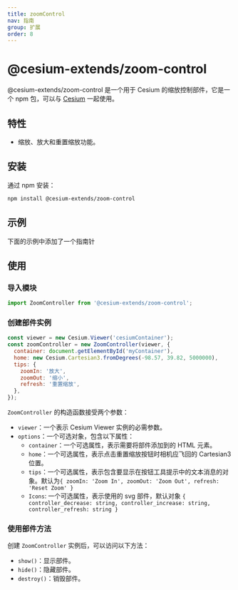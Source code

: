 ```yaml
---
title: zoomControl
nav: 指南
group: 扩展
order: 8
---
```


# @cesium-extends/zoom-control

@cesium-extends/zoom-control 是一个用于 Cesium 的缩放控制部件，它是一个 npm 包，可以与 [Cesium](https://cesium.com/) 一起使用。

## 特性

- 缩放、放大和重置缩放功能。

## 安装

通过 npm 安装：

```bash
npm install @cesium-extends/zoom-control
```

## 示例

下面的示例中添加了一个指南针

<code src="@/components/Map/zoomControl.tsx"></code>

## 使用

### 导入模块

```javascript
import ZoomController from '@cesium-extends/zoom-control';
```

### 创建部件实例

```javascript
const viewer = new Cesium.Viewer('cesiumContainer');
const zoomController = new ZoomController(viewer, {
  container: document.getElementById('myContainer'),
  home: new Cesium.Cartesian3.fromDegrees(-98.57, 39.82, 5000000),
  tips: {
    zoomIn: '放大',
    zoomOut: '缩小',
    refresh: '重置缩放',
  },
});
```

`ZoomController` 的构造函数接受两个参数：

- `viewer`：一个表示 Cesium Viewer 实例的必需参数。
- `options`：一个可选对象，包含以下属性：
  - `container`：一个可选属性，表示需要将部件添加到的 HTML 元素。
  - `home`：一个可选属性，表示点击重置缩放按钮时相机应飞回的 Cartesian3 位置。
  - `tips`：一个可选属性，表示包含要显示在按钮工具提示中的文本消息的对象。默认为`{ zoomIn: 'Zoom In', zoomOut: 'Zoom Out', refresh: 'Reset Zoom' }`
  - `Icons`: 一个可选属性，表示使用的 svg 部件，默认对象 `{ controller_decrease: string, controller_increase: string, controller_refresh: string }`

### 使用部件方法

创建 `ZoomController` 实例后，可以访问以下方法：

- `show()`：显示部件。
- `hide()`：隐藏部件。
- `destroy()`：销毁部件。
